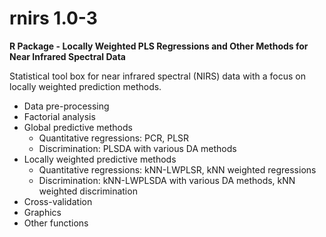 # rnirs 1.0-3
**R Package - Locally Weighted PLS Regressions and Other Methods for Near Infrared Spectral Data**


Statistical tool box for near infrared spectral (NIRS) data with a focus on locally weighted prediction methods.

- Data pre-processing
- Factorial analysis
- Global predictive methods
    - Quantitative regressions: PCR, PLSR
    - Discrimination: PLSDA with various DA methods
- Locally weighted predictive methods
    - Quantitative regressions: kNN-LWPLSR, kNN weighted regressions
    - Discrimination: kNN-LWPLSDA with various DA methods, kNN weighted discrimination
- Cross-validation
- Graphics
- Other functions


